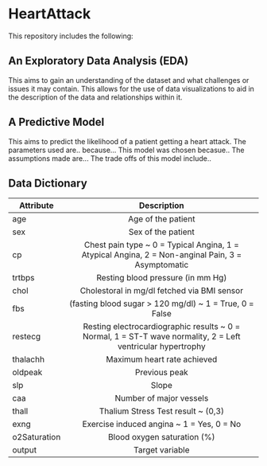 # HeartAttack

This repository includes the following:

## An Exploratory Data Analysis (EDA)
This aims to gain an understanding of the dataset and what challenges or issues it may contain. This allows for the use of data visualizations to aid in the description of the data and relationships within it.

## A Predictive Model
This aims to predict the likelihood of a patient getting a heart attack. The parameters used are.. because... This model was chosen becasue.. The assumptions made are... The trade offs of this model include..

## Data Dictionary
| Attribute |  Description | 
|----------|:-------------:|
| age |  Age of the patient |
| sex |    Sex of the patient   |
| cp | Chest pain type ~ 0 = Typical Angina, 1 = Atypical Angina, 2 = Non-anginal Pain, 3 = Asymptomatic |
| trtbps | Resting blood pressure (in mm Hg) |
|chol | Cholestoral in mg/dl fetched via BMI sensor |
|fbs | (fasting blood sugar > 120 mg/dl) ~ 1 = True, 0 = False |
|restecg | Resting electrocardiographic results ~ 0 = Normal, 1 = ST-T wave normality, 2 = Left ventricular hypertrophy |
|thalachh | Maximum heart rate achieved |
|oldpeak | Previous peak|
| slp | Slope|
| caa | Number of major vessels|
| thall | Thalium Stress Test result ~ (0,3) |
| exng | Exercise induced angina ~ 1 = Yes, 0 = No |
| o2Saturation | Blood oxygen saturation (%) |
| output | Target variable|